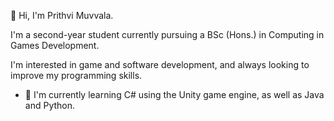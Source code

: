 👋 Hi, I'm Prithvi Muvvala.

I'm a second-year student currently pursuing a BSc (Hons.) in Computing in Games Development. 

I'm interested in game and software development, and always looking to improve my programming skills.
- 🌱 I'm currently learning C# using the Unity game engine, as well as Java and Python.


<!-- - 📫 How to reach me: [LinkedIn](https://www.linkedin.com/in/prithvi-muvvala/) -->

<!---
I’m interested in ...
- 🌱 I’m currently learning ...
- 💞️ I’m looking to collaborate on ...
- 📫 How to reach me ...
--->





<!---
Prithvi9518/Prithvi9518 is a ✨ special ✨ repository because its `README.md` (this file) appears on your GitHub profile.
You can click the Preview link to take a look at your changes.
--->
